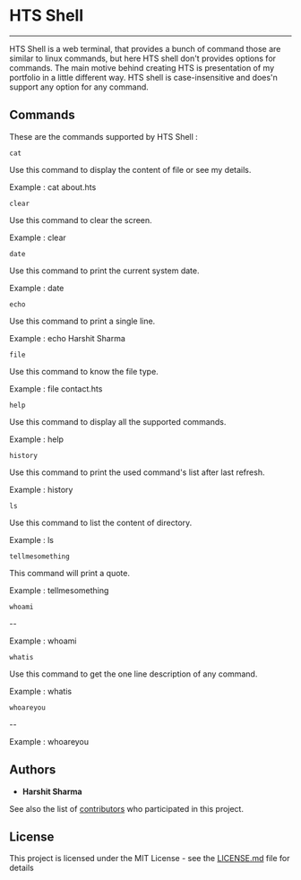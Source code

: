 # HTS Shell #

----------
HTS Shell is a web terminal, that provides a bunch of command those are similar to linux commands, but here HTS shell don't provides options for commands. The main motive behind creating HTS is presentation of my portfolio in a little different way. HTS shell is case-insensitive and does'n support any option for any command.

## Commands
These are the commands supported by HTS Shell :
```
cat
```
  Use this command to display the content of file or see my details.

  Example : cat about.hts

```
clear
```
  Use this command to clear the screen.

  Example : clear

```
date
```
  Use this command to print the current system date.

  Example : date

```
echo
```
  Use this command to print a single line.

  Example : echo Harshit Sharma

```
file
```
  Use this command to know the file type.

  Example : file contact.hts

```
help
```
  Use this command to display all the supported commands.

  Example : help

```
history
```
  Use this command to print the used command's list after last refresh.

  Example : history

```
ls
```
  Use this command to list the content of directory.

  Example : ls

```
tellmesomething
```
  This command will print a quote.

  Example : tellmesomething

```
whoami
```
  --

  Example : whoami

```
whatis
```
  Use this command to get the one line description of any command.

  Example : whatis

```
whoareyou
```
  --

  Example : whoareyou

## Authors

* **Harshit Sharma**

See also the list of [contributors](https://github.com/HarshitSharmaHts/fileCoDoc/graphs/contributors) who participated in this project.

## License

This project is licensed under the MIT License - see the [LICENSE.md](LICENSE.md) file for details
